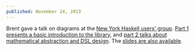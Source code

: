 ```yaml
---
published: November 24, 2013
---
```

Brent gave a talk on diagrams at the [New York Haskell users'
group](http://www.meetup.com/NY-Haskell/).  [Part 1 presents a basic
introduction to the library](http://vimeo.com/84104226), and [part 2
talks about mathematical abstraction and DSL
design](http://vimeo.com/84249042).  The [slides are also
available](http://www.cis.upenn.edu/~byorgey/pub/13-11-25-nyhaskell-diagrams.pdf).